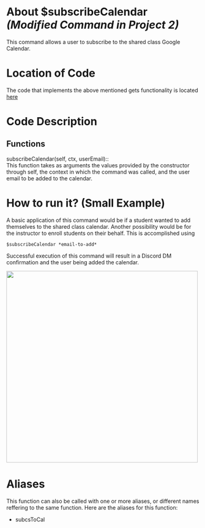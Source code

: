 # About $subscribeCalendar _(Modified Command in Project 2)_
This command allows a user to subscribe to the shared class Google Calendar.

# Location of Code
The code that implements the above mentioned gets functionality is located [here](https://github.com/maddaicita/ClassMateBot-1.1/blob/main/cogs/calendar.py)

# Code Description
## Functions
subscribeCalendar(self, ctx, userEmail):: <br>
This function takes as arguments the values provided by the constructor through self, the context in which the command was called, and the user email to be added to the calendar.

# How to run it? (Small Example)
A basic application of this command would be if a student wanted to add themselves to the shared class calendar. Another possibility would be for the instructor to enroll students on their behalf. This is accomplished using
```
$subscribeCalendar *email-to-add*
```
Successful execution of this command will result in a Discord DM confirmation and the user being added the calendar.

<img src="https://github.com/maddaicita/ClassMateBot-1.1/blob/main/data/proj2media/subscribeCalendar2.png?raw=true" width=500>

# Aliases

This function can also be called with one or more aliases, or different names reffering to the same function. Here are the aliases for this function:

 - subcsToCal 